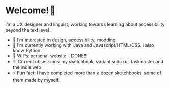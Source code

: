 # Welcome!👋 
I’m a UX designer and linguist, working towards learning about accessibility beyond the text level.
- 👀 I’m interested in design, accessibility, modding.
- 🌱 I’m currently working with Java and Javascript/HTML/CSS. I also know Python.
- 💪 WIPs: personal website - DONE!!!
- ✨ Current obsessions: my sketchbook, variant sudoku, Taskmaster and the indie web
- ⚡ Fun fact: I have completed more than a dozen sketchbooks, some of them made by myself.
